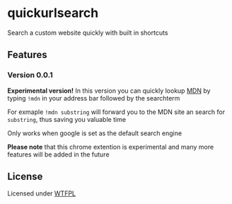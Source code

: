 # quickurlsearch
Search a custom website quickly with built in shortcuts

## Features
### Version 0.0.1

**Experimental version!**
In this version you can quickly lookup [MDN](https://developer.mozilla.org/) by typing `!mdn` in your address bar followed by the searchterm

For exmaple `!mdn substring` will forward you to the MDN site an search for `substring`, thus saving you valuable time

Only works when google is set as the default search engine

**Please note** that this chrome extention is experimental and many more features will be added in the future


## License
Licensed under [WTFPL](https://en.wikipedia.org/wiki/WTFPL#Terms#version)
